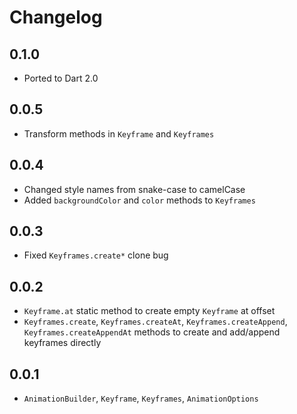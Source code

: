 # Changelog

## 0.1.0
- Ported to Dart 2.0

## 0.0.5

- Transform methods in `Keyframe` and `Keyframes`

## 0.0.4

- Changed style names from snake-case to camelCase
- Added `backgroundColor` and `color` methods to `Keyframes`

## 0.0.3

- Fixed `Keyframes.create*` clone bug

## 0.0.2

- `Keyframe.at` static method to create empty `Keyframe` at offset
- `Keyframes.create`, `Keyframes.createAt`, `Keyframes.createAppend`, `Keyframes.createAppendAt` methods
to create and add/append keyframes directly

## 0.0.1

- `AnimationBuilder`, `Keyframe`, `Keyframes`, `AnimationOptions`

